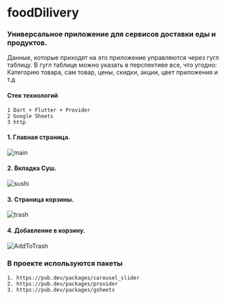# foodDilivery


### Универсальное приложение для сервисов доставки еды и продуктов.

Данные, которые приходят на это приложение управляются через гугл таблицу. В гугл таблице можно указать в перспективе все, что угодно: Категорию товара, сам товар, цены, скидки, акции, цвет приложения и т.д

#### Стек технологий
    1 Dart + Flutter + Provider
    2 Google Sheets
    3 http


#### 1. Главная страница.


![main](https://user-images.githubusercontent.com/113469837/191846462-52d884da-313e-4854-be9d-58fcc52ba71f.jpg)


#### 2. Вкладка Суш.

![sushi](https://user-images.githubusercontent.com/113469837/191846497-af0ac49d-11af-4af4-9c19-276276cfc524.jpg)




#### 3. Страница корзины.


![trash](https://user-images.githubusercontent.com/113469837/191846553-3ef3376f-16ec-4508-8e62-b499a62eec03.jpg)


#### 4. Добавление в корзину.

![AddToTrash](https://user-images.githubusercontent.com/113469837/191846620-8a78d5ec-b217-4996-b9c7-22ff2cabb7a2.jpg)





### В проекте используются пакеты

    1. https://pub.dev/packages/carousel_slider
    2. https://pub.dev/packages/provider
    3. https://pub.dev/packages/gsheets


